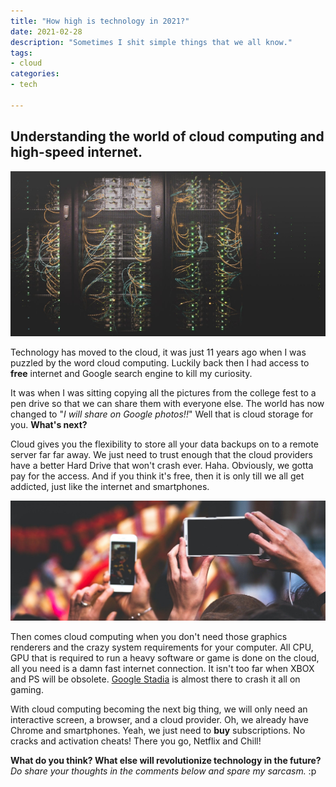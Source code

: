 ```yaml
---
title: "How high is technology in 2021?"
date: 2021-02-28
description: "Sometimes I shit simple things that we all know."
tags: 
- cloud
categories:
- tech

---
```

## Understanding the world of cloud computing and high-speed internet.

![s3-and-lambda](assets/images/tech/cloud.jpeg)

Technology has moved to the cloud, it was just 11 years ago when I was puzzled by the word cloud computing. Luckily back then I had access to **free** internet and Google search engine to kill my curiosity.

It was when I was sitting copying all the pictures from the college fest to a pen drive so that we can share them with everyone else. The world has now changed to "*I will share on Google photos!!*"  Well that is cloud storage for you. **What's next?**

Cloud gives you the flexibility to store all your data backups on to a remote server far far away. We just need to trust enough that the cloud providers have a better Hard Drive that won't crash ever. Haha. Obviously, we gotta pay for the access. And if you think it's free, then it is only till we all get addicted, just like the internet and smartphones.

![mobile crowd.jpeg](assets/images/tech/4.jpeg)

Then comes cloud computing when you don't need those graphics renderers and the crazy system requirements for your computer. All CPU, GPU that is required to run a heavy software or game is done on the cloud, all you need is a damn fast internet connection. It isn't too far when XBOX and PS will be obsolete.  [Google Stadia](https://stadia.google.com/)  is almost there to crash it all on gaming.

With cloud computing becoming the next big thing, we will only need an interactive screen, a browser, and a cloud provider. Oh, we already have Chrome and smartphones. Yeah, we just need to **buy** subscriptions. No cracks and activation cheats! There you go, Netflix and Chill!

**What do you think? What else will revolutionize technology in the future?** 
*Do share your thoughts in the comments below and spare my sarcasm.* :p